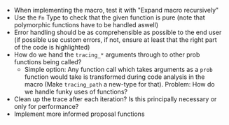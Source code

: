 - When implementing the macro, test it with "Expand macro recursively"
- Use the `Fn` Type to check that the given function is pure (note that polymorphic functions have to be handled aswell)
- Error handling should be as comprehensible as possible to the end user (if possible use custom errors, if not, ensure at least that the right part of the code is highlighted)
- How do we hand the `tracing_*` arguments through to other prob functions being called?
  - Simple option: Any function call which takes arguments as a `prob` function would take is transformed during code analysis in the macro (Make `tracing_path` a new-type for that). Problem: How do we handle funky uses of functions?
- Clean up the trace after each iteration? Is this principally necessary or only for performance?
- Implement more informed proposal functions